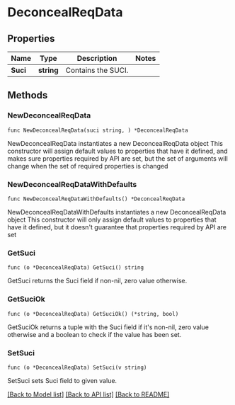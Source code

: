 # DeconcealReqData

## Properties

Name | Type | Description | Notes
------------ | ------------- | ------------- | -------------
**Suci** | **string** | Contains the SUCI. | 

## Methods

### NewDeconcealReqData

`func NewDeconcealReqData(suci string, ) *DeconcealReqData`

NewDeconcealReqData instantiates a new DeconcealReqData object
This constructor will assign default values to properties that have it defined,
and makes sure properties required by API are set, but the set of arguments
will change when the set of required properties is changed

### NewDeconcealReqDataWithDefaults

`func NewDeconcealReqDataWithDefaults() *DeconcealReqData`

NewDeconcealReqDataWithDefaults instantiates a new DeconcealReqData object
This constructor will only assign default values to properties that have it defined,
but it doesn't guarantee that properties required by API are set

### GetSuci

`func (o *DeconcealReqData) GetSuci() string`

GetSuci returns the Suci field if non-nil, zero value otherwise.

### GetSuciOk

`func (o *DeconcealReqData) GetSuciOk() (*string, bool)`

GetSuciOk returns a tuple with the Suci field if it's non-nil, zero value otherwise
and a boolean to check if the value has been set.

### SetSuci

`func (o *DeconcealReqData) SetSuci(v string)`

SetSuci sets Suci field to given value.



[[Back to Model list]](../README.md#documentation-for-models) [[Back to API list]](../README.md#documentation-for-api-endpoints) [[Back to README]](../README.md)


